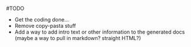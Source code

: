 #TODO
-   Get the coding done...
-   Remove copy-pasta stuff
-   Add a way to add intro text or other information to the generated docs (maybe a way to pull in markdown? straight HTML?)
